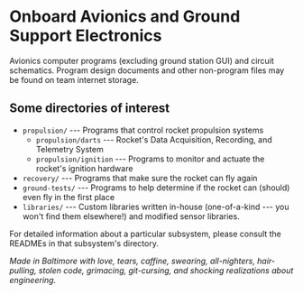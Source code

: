 # Onboard Avionics and Ground Support Electronics

Avionics computer programs (excluding ground station GUI) and circuit schematics.  Program design documents and other non-program files may be found on team internet storage.

## Some directories of interest

* ```propulsion/```  --- Programs that control rocket propulsion systems
  * ```propulsion/darts```  --- Rocket's Data Acquisition, Recording, and Telemetry System
  * ```propulsion/ignition```  --- Programs to monitor and actuate the rocket's ignition hardware
* ```recovery/```  --- Programs that make sure the rocket can fly again
* ```ground-tests/```  --- Programs to help determine if the rocket can (should) even fly in the first place
* ```libraries/```  --- Custom libraries written in-house (one-of-a-kind --- you won't find them elsewhere!) and modified sensor libraries.

For detailed information about a particular subsystem, please consult the READMEs in that subsystem's directory.

_Made in Baltimore with love, tears, caffine, swearing, all-nighters, hair-pulling, stolen code, grimacing, git-cursing, and shocking realizations about engineering._
